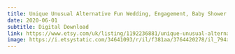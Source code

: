```yaml
---
title: Unique Unusual Alternative Fun Wedding, Engagement, Baby Shower Guest Book_2
date: 2020-06-01
subtitle: Digital Download
link: https://www.etsy.com/uk/listing/1192236881/unique-unusual-alternative-fun
image: https://i.etsystatic.com/34641093/r/il/f381aa/3764420278/il_794xN.3764420278_z166.jpg
---
```

